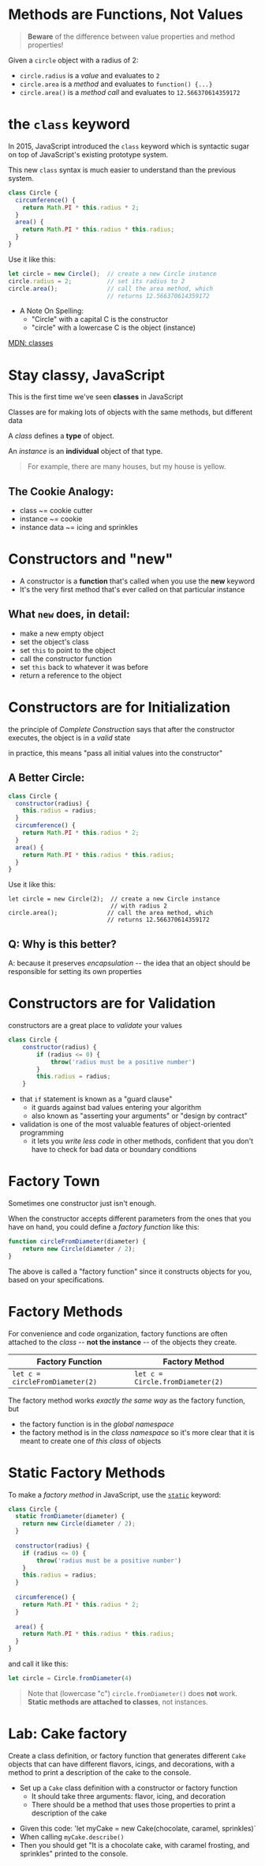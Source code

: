 # Methods are Functions, Not Values

> **Beware** of the difference between value properties and method properties!

Given a `circle` object with a radius of 2:

* `circle.radius` is a *value* and evaluates to `2`
* `circle.area` is a *method* and evaluates to `function() {...}`
* `circle.area()` is a *method call* and evaluates to `12.566370614359172`

# the `class` keyword

In 2015, JavaScript introduced the `class` keyword which is syntactic sugar on top of JavaScript's existing prototype system. 

This new `class` syntax is much easier to understand than the previous system.

```javascript
class Circle {
  circumference() {
    return Math.PI * this.radius * 2;
  }
  area() {
    return Math.PI * this.radius * this.radius;
  }
}
```

Use it like this:

```javascript
let circle = new Circle();  // create a new Circle instance
circle.radius = 2;          // set its radius to 2
circle.area();              // call the area method, which
                            // returns 12.566370614359172 
```

* A Note On Spelling:
  * "Circle" with a capital C is the constructor
  * "circle" with a lowercase C is the object (instance)

[MDN: classes](https://developer.mozilla.org/en-US/docs/Web/JavaScript/Reference/Classes)

# Stay classy, JavaScript

This is the first time we've seen **classes** in JavaScript

Classes are for making lots of objects with the same methods, but different data

A *class* defines a **type** of object.

An *instance* is an **individual** object of that type.

> For example, there are many houses, but my house is yellow.

## The Cookie Analogy:

  * class ~= cookie cutter
  * instance ~= cookie
  * instance data ~= icing and sprinkles

# Constructors and "new"

* A constructor is a **function** that's called when you use the **new** keyword
* It's the very first method that's ever called on that particular instance

## What `new` does, in detail:

  * make a new empty object
  * set the object's class
  * set `this` to point to the object
  * call the constructor function
  * set `this` back to whatever it was before
  * return a reference to the object

# Constructors are for Initialization

the principle of *Complete Construction* says that after the constructor executes, the object is in a *valid* state

in practice, this means "pass all initial values into the constructor"

## A Better Circle:

```js
class Circle {
  constructor(radius) {
    this.radius = radius;
  }
  circumference() {
    return Math.PI * this.radius * 2;
  }
  area() {
    return Math.PI * this.radius * this.radius;
  }
}
```

Use it like this:

    let circle = new Circle(2);  // create a new Circle instance
                                 // with radius 2
    circle.area();              // call the area method, which
                                // returns 12.566370614359172 

## Q: Why is this better?

A: because it preserves *encapsulation* -- the idea that an object should be responsible for setting its own properties

# Constructors are for Validation

constructors are a great place to *validate* your values

```javascript
class Circle {
    constructor(radius) {
        if (radius <= 0) {
            throw('radius must be a positive number')
        }
        this.radius = radius;
    }
```

* that `if` statement is known as a "guard clause"
  * it guards against bad values entering your algorithm
  * also known as "asserting your arguments" or "design by contract"
* validation is one of the most valuable features of object-oriented programming
  * it lets you *write less code* in other methods, confident that you don't have to check for bad data or boundary conditions

# Factory Town

Sometimes one constructor just isn't enough.

When the constructor accepts different parameters from the ones that you have on hand, you could define a *factory function* like this:

```javascript
function circleFromDiameter(diameter) {
    return new Circle(diameter / 2);
}
```

The above is called a "factory function" since it constructs objects for you, based on your specifications. 

# Factory Methods

For convenience and code organization, factory functions are often attached to the *class* -- **not the instance** -- of the objects they create.

| Factory Function | Factory Method |
|---|---|
| `let c = circleFromDiameter(2)` | `let c = Circle.fromDiameter(2)` |

The factory method works *exactly the same way* as the factory function, but

* the factory function is in the *global namespace*
* the factory method is in the *class namespace* so it's more clear that it is meant to create one of *this class* of objects
 
# Static Factory Methods 

To make a *factory method* in JavaScript, use the [`static`](https://developer.mozilla.org/en-US/docs/Web/JavaScript/Reference/Classes/static) keyword:

```javascript
class Circle {
  static fromDiameter(diameter) {
    return new Circle(diameter / 2);
  }
  
  constructor(radius) {
    if (radius <= 0) {
        throw('radius must be a positive number')
    }
    this.radius = radius;
  }
  
  circumference() {
    return Math.PI * this.radius * 2;
  }
  
  area() {
    return Math.PI * this.radius * this.radius;
  }
}
```

and call it like this:

```javascript
let circle = Circle.fromDiameter(4)
```

> Note that (lowercase "c") `circle.fromDiameter()` does **not** work. **Static methods are attached to classes**, not instances.

# Lab: Cake factory

Create a class definition, or factory function that generates different `Cake` objects that can have different flavors, icings, and decorations, with a method to print a description of the cake to the console.

  - Set up a `Cake` class definition with a constructor or factory function
    * It should take three arguments: flavor, icing, and decoration
    * There should be a method that uses those properties to print a description of the cake

  * Given this code: 'let myCake = new Cake(chocolate, caramel, sprinkles)`
  * When calling `myCake.describe()`
  * Then you should get "It is a chocolate cake, with caramel frosting, and sprinkles" printed to the console.
